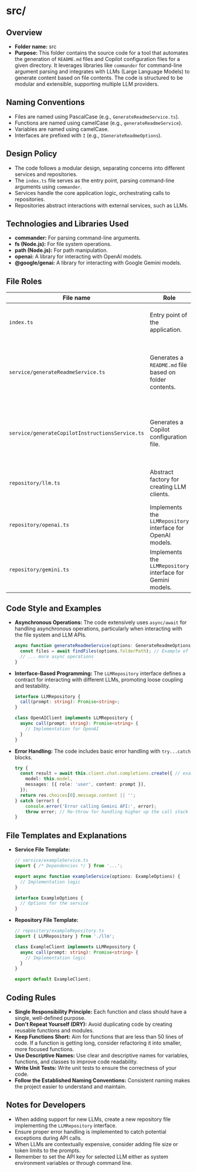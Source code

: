 # src/

## Overview

- **Folder name:** src
- **Purpose:** This folder contains the source code for a tool that automates the generation of `README.md` files and Copilot configuration files for a given directory. It leverages libraries like `commander` for command-line argument parsing and integrates with LLMs (Large Language Models) to generate content based on file contents. The code is structured to be modular and extensible, supporting multiple LLM providers.

## Naming Conventions

- Files are named using PascalCase (e.g., `GenerateReadmeService.ts`).
- Functions are named using camelCase (e.g., `generateReadmeService`).
- Variables are named using camelCase.
- Interfaces are prefixed with `I` (e.g., `IGenerateReadmeOptions`).

## Design Policy

- The code follows a modular design, separating concerns into different services and repositories.
- The `index.ts` file serves as the entry point, parsing command-line arguments using `commander`.
- Services handle the core application logic, orchestrating calls to repositories.
- Repositories abstract interactions with external services, such as LLMs.

## Technologies and Libraries Used

- **commander:** For parsing command-line arguments.
- **fs (Node.js):** For file system operations.
- **path (Node.js):** For path manipulation.
- **openai:**  A library for interacting with OpenAI models.
- **@google/genai:** A library for interacting with Google Gemini models.

## File Roles

| File name                               | Role                                                                                | Logic and functions                                                                                                                                              | Names of other files used             |
| --------------------------------------- | ----------------------------------------------------------------------------------- | --------------------------------------------------------------------------------------------------------------------------------------------------------------- | ------------------------------------ |
| `index.ts`                              | Entry point of the application.                                                     | - Parses command-line arguments using `commander`. - Calls the appropriate service based on the command.                                                      | `GenerateReadmeService.ts`, `generateCopilotInstructionsService.ts` |
| `service/generateReadmeService.ts`      | Generates a `README.md` file based on folder contents.                              | - `findFiles`: Recursively or non-recursively searches for files in a directory. - Generates prompts based on found files and sends to an LLM. - Writes the generated README content to a file. | `repository/llm.ts`                  |
| `service/generateCopilotInstructionsService.ts` | Generates a Copilot configuration file.                                             | - `findAllReadmesRecursively`: Recursively searches for `README.md` files in a directory. - Concatenates README content. - Generates prompt for LLM - Saves to file.                             | `repository/llm.ts`                  |
| `repository/llm.ts`                     | Abstract factory for creating LLM clients.                                          | - `getLLMRepository`: Returns an instance of the appropriate LLM client (OpenAI or Gemini) based on the specified model.                                       | `repository/openai.ts`, `repository/gemini.ts` |
| `repository/openai.ts`                  | Implements the `LLMRepository` interface for OpenAI models.                         | - `OpenAIClient.call`: Sends a prompt to the OpenAI API and returns the response.                                                                           | `repository/llm.ts`                  |
| `repository/gemini.ts`                  | Implements the `LLMRepository` interface for Gemini models.                         | - `GeminiClient.call`: Sends a prompt to the Gemini API and returns the response.                                                                           | `repository/llm.ts`                  |

## Code Style and Examples

- **Asynchronous Operations:** The code extensively uses `async/await` for handling asynchronous operations, particularly when interacting with the file system and LLM APIs.

  ```typescript
  async function generateReadmeService(options: GenerateReadmeOptions) {
    const files = await findFiles(options.folderPath); // Example of using async function
    // ... more async operations
  }
  ```

- **Interface-Based Programming:** The `LLMRepository` interface defines a contract for interacting with different LLMs, promoting loose coupling and testability.

  ```typescript
  interface LLMRepository {
    call(prompt: string): Promise<string>;
  }

  class OpenAIClient implements LLMRepository {
    async call(prompt: string): Promise<string> {
      // Implementation for OpenAI
    }
  }
  ```

- **Error Handling:** The code includes basic error handling with `try...catch` blocks.

  ```typescript
  try {
    const result = await this.client.chat.completions.create({ // example
      model: this.model,
      messages: [{ role: 'user', content: prompt }],
    });
    return res.choices[0].message.content || '';
  } catch (error) {
      console.error('Error calling Gemini API:', error);
      throw error; // Re-throw for handling higher up the call stack
  }
  ```

## File Templates and Explanations

- **Service File Template:**

  ```typescript
  // service/exampleService.ts
  import { /* Dependencies */ } from '...';

  export async function exampleService(options: ExampleOptions) {
    // Implementation logic
  }

  interface ExampleOptions {
    // Options for the service
  }
  ```

- **Repository File Template:**

  ```typescript
  // repository/exampleRepository.ts
  import { LLMRepository } from './llm';

  class ExampleClient implements LLMRepository {
    async call(prompt: string): Promise<string> {
      // Implementation logic
    }
  }

  export default ExampleClient;
  ```

## Coding Rules

- **Single Responsibility Principle:** Each function and class should have a single, well-defined purpose.
- **Don't Repeat Yourself (DRY):** Avoid duplicating code by creating reusable functions and modules.
- **Keep Functions Short:**  Aim for functions that are less than 50 lines of code.  If a function is getting long, consider refactoring it into smaller, more focused functions.
- **Use Descriptive Names:**  Use clear and descriptive names for variables, functions, and classes to improve code readability.
- **Write Unit Tests:**  Write unit tests to ensure the correctness of your code.
- **Follow the Established Naming Conventions:**  Consistent naming makes the project easier to understand and maintain.

## Notes for Developers

- When adding support for new LLMs, create a new repository file implementing the `LLMRepository` interface.
- Ensure proper error handling is implemented to catch potential exceptions during API calls.
- When LLMs are contextually expensive, consider adding file size or token limits to the prompts.
- Remember to set the API key for selected LLM either as system environment variables or through command line.
